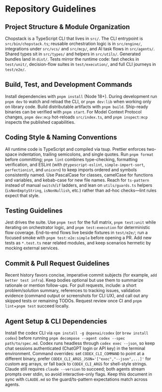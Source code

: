 # Repository Guidelines

## Project Structure & Module Organization
Chopstack is a TypeScript CLI that lives in `src/`. The CLI entrypoint is `src/bin/chopstack.ts`; reusable orchestration logic is in `src/engine/`, integrations under `src/vcs/` and `src/mcp/`, and AI task flows in `src/agents/`. Shared types sit in `src/types/` and helpers in `src/utils/`. Generated bundles land in `dist/`. Tests mirror the runtime code: fast checks in `test/unit/`, decision-flow suites in `test/execution/`, and full CLI journeys in `test/e2e/`.

## Build, Test, and Development Commands
Install dependencies with `pnpm install` (Node 18+). During development run `pnpm dev` to watch and reload the CLI, or `pnpm dev:lib` when working only on library code. Build distributable artifacts with `pnpm build`. Ship-ready binaries can be verified with `pnpm start`. For Model Context Protocol changes, `pnpm dev:mcp` hot-reloads `src/index.ts`, and `pnpm inspect:mcp` inspects the published capabilities.

## Coding Style & Naming Conventions
All runtime code is TypeScript and compiled via tsup. Prettier enforces two-space indentation, trailing semicolons, and single quotes. Run `pnpm format` before committing; `pnpm lint` combines type-checking, formatting verification, and ESLint (with `@typescript-eslint`, `simple-import-sort`, `perfectionist`, and `unicorn`) to keep imports ordered and symbols consistently named. Use PascalCase for classes, camelCase for functions and variables, and kebab-case for new file names. Reach for `ts-pattern` instead of manual `switch`/`if` ladders, and lean on `utils/guards.ts` helpers (`isNonEmptyString`, `isNonNullish`, etc.) rather than ad-hoc checks—lint rules expect that style.

## Testing Guidelines
Jest drives the suite. Use `pnpm test` for the full matrix, `pnpm test:unit` while iterating on orchestrator logic, and `pnpm test:execution` for deterministic flow coverage. End-to-end flows live beside fixtures in `test/e2e/`; run a focused smoke with `pnpm test:e2e:simple` before opening a PR. Add new tests as `*.test.ts` near related modules, and keep scenarios hermetic by mocking external services.

## Commit & Pull Request Guidelines
Recent history favors concise, imperative commit subjects (for example, `add better test infra`). Keep bodies optional but use them to summarize rationale or mention follow-ups. For pull requests, include: a short problem/solution summary, references to tracking issues, validation evidence (command output or screenshots for CLI UX), and call out any skipped tests or remaining TODOs. Request review once CI and `pnpm lint`+`pnpm test` succeed locally.

## Agent Setup & CLI Dependencies
Install the codex CLI via `npm install -g @openai/codex` (or `brew install codex`) before running `pnpm decompose --agent codex --spec path/to/spec.md`. Codex runs headless through `codex exec --json`, so keep chat sessions authenticated (ChatGPT login or API key) in the terminal environment. Command overrides: set `CODEX_CLI_COMMAND` to point at a different binary, prefer `CODEX_CLI_ARGS_JSON='["exec","--json",...]'` for custom arg arrays, or fall back to `CODEX_CLI_ARGS` for shell-style strings. Claude still requires `claude --version` to succeed; both agents stream prompts over stdin, so avoid interactive-only flags. Keep this document in sync with `CLAUDE.md` so the guard/ts-pattern expectations match across agents.

